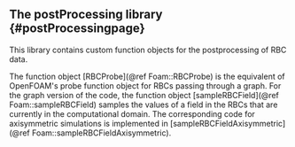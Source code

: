 The postProcessing library                    {#postProcessingpage}
-------------------------

This library contains custom function objects for the postprocessing
of RBC data.

The function object [RBCProbe](@ref Foam::RBCProbe) is the equivalent
of OpenFOAM's probe function object for RBCs passing through a graph.
For the graph version of the code, the function object 
[sampleRBCField](@ref Foam::sampleRBCField) samples the values of a 
field in the RBCs that are currently in the computational domain. 
The corresponding code for axisymmetric simulations is implemented
in [sampleRBCFieldAxisymmetric](@ref Foam::sampleRBCFieldAxisymmetric).


